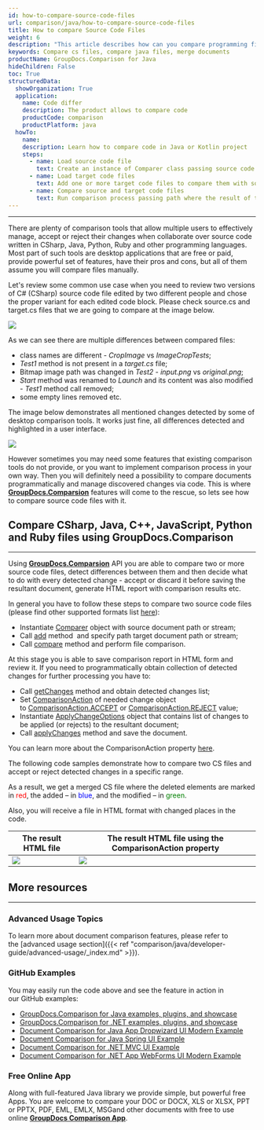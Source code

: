 ```yaml
---
id: how-to-compare-source-code-files
url: comparison/java/how-to-compare-source-code-files
title: How to compare Source Code Files
weight: 6
description: "This article describes how can you compare programming files and merge them into one file with applied or canceled changes. GroupDocs.Comparison for Java provides the ability to find differences in such files as: CS, Java, Python, C ++, Ruby and others"
keywords: Compare cs files, compare java files, merge documents
productName: GroupDocs.Comparison for Java
hideChildren: False
toc: True
structuredData:
  showOrganization: True
  application:
    name: Code differ
    description: The product allows to compare code
    productCode: comparison
    productPlatform: java
  howTo:
    name:
    description: Learn how to compare code in Java or Kotlin project
    steps:
      - name: Load source code file
        text: Create an instance of Comparer class passing source code file as a constructor parameter
      - name: Load target code files
        text: Add one or more target code files to compare them with source one
      - name: Compare source and target code files
        text: Run comparison process passing path where the result of the comparison will be saved
---
```


---

There are plenty of comparison tools that allow multiple users to effectively manage, accept or reject their changes when collaborate over source code written in CSharp, Java, Python, Ruby and other programming languages. Most part of such tools are desktop applications that are free or paid, provide powerful set of features, have their pros and cons, but all of them assume you will compare files manually.

Let's review some common use case when you need to review two versions of C# (CSharp) source code file edited by two different people and chose the proper variant for each edited code block. Please check source.cs and target.cs files that we are going to compare at the image below.

![](/comparison/java/images/how-to-compare-source-code-files1.png)

As we can see there are multiple differences between compared files:

- class names are different - _CropImage_ vs _ImageCropTests_;
- _Test1_ method is not present in a _target.cs_ file;
- Bitmap image path was changed in _Test2_ - _input.png_ vs _original.png_;
- _Start_ method was renamed to _Launch_ and its content was also modified - _Test1_ method call removed;
- some empty lines removed etc.

The image below demonstrates all mentioned changes detected by some of desktop comparison tools. It works just fine, all differences detected and highlighted in a user interface.

![](/comparison/java/images/how-to-compare-source-code-files2.png)

However sometimes you may need some features that existing comparison tools do not provide, or you want to implement comparison process in your own way. Then you will definitely need a possibility to compare documents programmatically and manage discovered changes via code. This is where **[GroupDocs.Comparsion](https://products.groupdocs.com/comparison)** features will come to the rescue, so lets see how to compare source code files with it.

## Compare CSharp, Java, C++, JavaScript, Python and Ruby files using GroupDocs.Comparison

---

Using **[GroupDocs.Comparsion](https://products.groupdocs.com/comparison)** API you are able to compare two or more source code files, detect differences between them and then decide what to do with every detected change - accept or discard it before saving the resultant document, generate HTML report with comparison results etc.

In general you have to follow these steps to compare two source code files (please find other supported formats list [here](https://wiki.lisbon.dynabic.com/display/comparison/Supported+File+Formats)):

- Instantiate [Comparer](https://apireference.groupdocs.com/comparison/java/com.groupdocs.comparison/Comparer) object with source document path or stream;
- Call [add](<https://apireference.groupdocs.com/comparison/java/com.groupdocs.comparison/Comparer#add(java.lang.String)>) method  and specify path target document path or stream;
- Call [compare](<https://apireference.groupdocs.com/comparison/java/com.groupdocs.comparison/Comparer#compare()>) method and perform file comparison.

At this stage you is able to save comparison report in HTML form and review it. If you need to programmatically obtain collection of detected changes for further processing you have to:

- Call [getChanges](<https://apireference.groupdocs.com/comparison/java/com.groupdocs.comparison/Comparer#getChanges()>) method and obtain detected changes list;
- Set [ComparisonAction](https://apireference.groupdocs.com/comparison/java/com.groupdocs.comparison.result/ComparisonAction) of needed change object to [ComparisonAction.ACCEPT](https://apireference.groupdocs.com/comparison/java/com.groupdocs.comparison.result/ComparisonAction#ACCEPT) or [ComparisonAction.REJECT](https://apireference.groupdocs.com/comparison/java/com.groupdocs.comparison.result/ComparisonAction#REJECT) value;
- Instantiate [ApplyChangeOptions](https://apireference.groupdocs.com/comparison/java/com.groupdocs.comparison.options/ApplyChangeOptions) object that contains list of changes to be applied (or rejects) to the resultant document;
- Call [applyChanges](<https://apireference.groupdocs.com/comparison/java/com.groupdocs.comparison/Comparer#applyChanges(java.lang.String,%20com.groupdocs.comparison.options.save.SaveOptions,%20com.groupdocs.comparison.options.ApplyChangeOptions)>) method and save the document.

You can learn more about the ComparisonAction property [here](https://wiki.lisbon.dynabic.com/display/comparison/How+to+merge+source+code+files).

The following code samples demonstrate how to compare two CS files and accept or reject detected changes in a specific range.

<script src="https://gist.github.com/groupdocs-comparison-gists/a7fa2bad5b8034df93e8e68d3cba83fc.js"></script>

As a result, we get a merged CS file where the deleted elements are marked in <font color="red">red</font>, the added – in <font color="blue">blue</font>, and the modified – in <font color="green">green</font>.

Also, you will receive a file in HTML format with changed places in the code.

| The result HTML file                                                      | The result HTML file using the ComparisonAction property                  |
| ------------------------------------------------------------------------- | ------------------------------------------------------------------------- |
| ![](/comparison/java/images/how-to-compare-source-code-files_result1.png) | ![](/comparison/java/images/how-to-compare-source-code-files_result2.png) |

## More resources

---

### Advanced Usage Topics

To learn more about document comparison features, please refer to the [advanced usage section]({{< ref "comparison/java/developer-guide/advanced-usage/_index.md" >}}).

### GitHub Examples

You may easily run the code above and see the feature in action in our GitHub examples:

- [GroupDocs.Comparison for Java examples, plugins, and showcase](https://github.com/groupdocs-comparison/GroupDocs.Comparison-for-Java)
- [GroupDocs.Comparison for .NET examples, plugins, and showcase](https://github.com/groupdocs-comparison/GroupDocs.Comparison-for-.NET)
- [Document Comparison for Java App Dropwizard UI Modern Example](https://github.com/groupdocs-comparison/GroupDocs.Comparison-for-Java-Dropwizard)
- [Document Comparison for Java Spring UI Example](https://github.com/groupdocs-comparison/GroupDocs.Comparison-for-Java-Spring)
- [Document Comparison for .NET MVC UI Example](https://github.com/groupdocs-comparison/GroupDocs.Comparison-for-.NET-MVC)
- [Document Comparison for .NET App WebForms UI Modern Example](https://github.com/groupdocs-comparison/GroupDocs.Comparison-for-.NET-WebForms)

### Free Online App

Along with full-featured Java library we provide simple, but powerful free Apps.
You are welcome to compare your DOC or DOCX, XLS or XLSX, PPT or PPTX, PDF, EML, EMLX, MSGand other documents with free to use online **[GroupDocs Comparison App](https://products.groupdocs.app/comparison)**.
